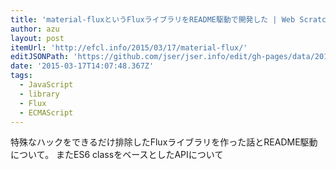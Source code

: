 ```yaml
---
title: 'material-fluxというFluxライブラリをREADME駆動で開発した | Web Scratch'
author: azu
layout: post
itemUrl: 'http://efcl.info/2015/03/17/material-flux/'
editJSONPath: 'https://github.com/jser/jser.info/edit/gh-pages/data/2015/03/index.json'
date: '2015-03-17T14:07:48.367Z'
tags:
  - JavaScript
  - library
  - Flux
  - ECMAScript
---
```

特殊なハックをできるだけ排除したFluxライブラリを作った話とREADME駆動について。
またES6 classをベースとしたAPIについて

